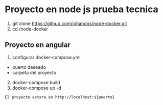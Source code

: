 # Proyecto en node js prueba tecnica
1. git clone https://github.com/johandos/node-docker.git
2. cd /node-docker

## Proyecto en angular
1. configurar docker-compose.yml
  - puerto deseado
  - carpeta del proyecto
2. docker-compose build
3. docker-compose up -d

`El proyecto estara en http://localhost:${puerto}`
